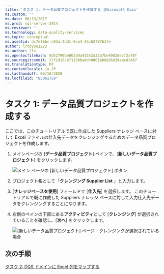 ```yaml
---
title: 'タスク 1: データ品質プロジェクトを作成する |Microsoft Docs'
ms.custom: ''
ms.date: 06/13/2017
ms.prod: sql-server-2014
ms.reviewer: ''
ms.technology: data-quality-services
ms.topic: conceptual
ms.assetid: dc7ef6bc-c03a-4dd1-9ca4-43c62f8761fe
author: lrtoyou1223
ms.author: lle
ms.openlocfilehash: 8d52790be862d4a41552a32a7be4082decf2af0f
ms.sourcegitcommit: 57f1d15c67113bbadd40861b886d6929aacd3467
ms.translationtype: MT
ms.contentlocale: ja-JP
ms.lasthandoff: 06/18/2020
ms.locfileid: "85061759"
---
```

# <a name="task-1-creating-a-data-quality-project"></a>タスク 1: データ品質プロジェクトを作成する
  ここでは、このチュートリアルで既に作成した Suppliers ナレッジ ベースに対して Excel ファイルの仕入先データをクレンジングするためのデータ品質プロジェクトを作成します。

1.  メインページの [**データ品質プロジェクト**] ペインで、[**新しいデータ品質プロジェクト**] をクリックします。

     ![メイン ページの [新しいデータ品質プロジェクト] ボタン](../../2014/tutorials/media/et-creatingadataqualityproject-01.jpg "メイン ページの [新しいデータ品質プロジェクト] ボタン")

2.  プロジェクト**名**として「**クレンジング Supplier List** 」と入力します。

3.  [**ナレッジベースを使用**] フィールドで [**仕入先**] を選択します。 このチュートリアルで既に作成した Suppliers ナレッジ ベースに対して入力仕入先データをクレンジングすることになります。

4.  右側のペインの下部にある**アクティビティ**として [**クレンジング**] が選択されていることを確認し、[**次へ**] をクリックします。

     ![[新しいデータ品質プロジェクト] ページ - クレンジングが選択されている場合](../../2014/tutorials/media/et-creatingadataqualityproject-02.jpg "[新しいデータ品質プロジェクト] ページ - クレンジングが選択されている場合")

## <a name="next-step"></a>次の手順
 [タスク 2: DQS ドメインに Excel 列をマップする](../../2014/tutorials/task-2-mapping-excel-columns-to-dqs-domains.md)


